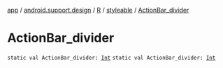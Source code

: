 [app](../../../index.md) / [android.support.design](../../index.md) / [R](../index.md) / [styleable](index.md) / [ActionBar_divider](.)

# ActionBar_divider

`static val ActionBar_divider: `[`Int`](https://kotlinlang.org/api/latest/jvm/stdlib/kotlin/-int/index.html)
`static val ActionBar_divider: `[`Int`](https://kotlinlang.org/api/latest/jvm/stdlib/kotlin/-int/index.html)